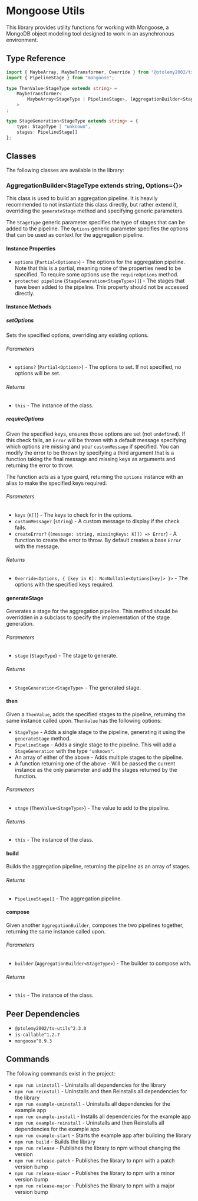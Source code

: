 # Mongoose Utils
This library provides utility functions for working with Mongoose, a MongoDB object modeling tool designed to work in an asynchronous environment.

## Type Reference
```typescript
import { MaybeArray, MaybeTransformer, Override } from "@ptolemy2002/ts-utils";
import { PipelineStage } from "mongoose";

type ThenValue<StageType extends string> =
    MaybeTransformer<
        MaybeArray<StageType | PipelineStage>, [AggregationBuilder<StageType>]
    >
;

type StageGeneration<StageType extends string> = {
    type: StageType | "unknown",
    stages: PipelineStage[]
};
```

## Classes
The following classes are available in the library:

### AggregationBuilder<StageType extends string, Options={}>
This class is used to build an aggregation pipeline. It is heavily recommended to not instantiate this class directly, but rather extend it, overriding the `generateStage` method and specifying generic parameters.

The `StageType` generic parameter specifies the type of stages that can be added to the pipeline. The `Options` generic parameter specifies the options that can be used as context for the aggregation pipeline.

#### Instance Properties
- `options` (`Partial<Options>`) - The options for the aggregation pipeline. Note that this is a partial, meaning none of the properties need to be specified. To require some options use the `requireOptions` method.
- `protected pipeline` (`StageGeneration<StageType>[]`) - The stages that have been added to the pipeline. This property should not be accessed directly.

#### Instance Methods
##### setOptions
Sets the specified options, overriding any existing options.

###### Parameters
- `options?` (`Partial<Options>`) - The options to set. If not specified, no options will be set.

###### Returns
- `this` - The instance of the class.

##### requireOptions<K extends keyof Options>
Given the specified keys, ensures those options are set (not `undefined`). If this check fails, an `Error` will be thrown with a default message specifying which options are missing and your `customMessage` if specified. You can modify the error to be thrown by specifying a third argument that is a function taking the final message and missing keys as arguments and returning the error to throw.

The function acts as a type guard, returning the `options` instance with an alias to make the specified keys required.

###### Parameters
- `keys` (`K[]`) - The keys to check for in the options.
- `customMessage?` (`string`) - A custom message to display if the check fails.
- `createError?` (`(message: string, missingKeys: K[]) => Error`) - A function to create the error to throw. By default creates a base `Error` with the message.

###### Returns
- `Override<Options, { [key in K]: NonNullable<Options[key]> }>` - The options with the specified keys required.

#### generateStage
Generates a stage for the aggregation pipeline. This method should be overridden in a subclass to specify the implementation of the stage generation.

###### Parameters
- `stage` (`StageType`) - The stage to generate.

###### Returns
- `StageGeneration<StageType>` - The generated stage.

#### then
Given a `ThenValue`, adds the specified stages to the pipeline, returning the same instance called upon. `ThenValue` has the following options:
- `StageType` - Adds a single stage to the pipeline, generating it using the `generateStage` method.
- `PipelineStage` - Adds a single stage to the pipeline. This will add a `StageGeneration` with the type `"unknown"`.
- An array of either of the above - Adds multiple stages to the pipeline.
- A function returning one of the above - Will be passed the current instance as the only parameter and add the stages returned by the function.

###### Parameters
- `stage` (`ThenValue<StageType>`) - The value to add to the pipeline.

###### Returns
- `this` - The instance of the class.

#### build
Builds the aggregation pipeline, returning the pipeline as an array of stages.

###### Returns
- `PipelineStage[]` - The aggregation pipeline.

#### compose
Given another `AggregationBuilder`, composes the two pipelines together, returning the same instance called upon.

###### Parameters
- `builder` (`AggregationBuilder<StageType>`) - The builder to compose with.

###### Returns
- `this` - The instance of the class.

## Peer Dependencies
- `@ptolemy2002/ts-utils^2.3.0`
- `is-callable^1.2.7`
- `mongoose^8.9.3`

## Commands
The following commands exist in the project:

- `npm run uninstall` - Uninstalls all dependencies for the library
- `npm run reinstall` - Uninstalls and then Reinstalls all dependencies for the library
- `npm run example-uninstall` - Uninstalls all dependencies for the example app
- `npm run example-install` - Installs all dependencies for the example app
- `npm run example-reinstall` - Uninstalls and then Reinstalls all dependencies for the example app
- `npm run example-start` - Starts the example app after building the library
- `npm run build` - Builds the library
- `npm run release` - Publishes the library to npm without changing the version
- `npm run release-patch` - Publishes the library to npm with a patch version bump
- `npm run release-minor` - Publishes the library to npm with a minor version bump
- `npm run release-major` - Publishes the library to npm with a major version bump